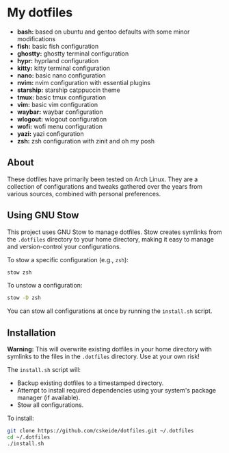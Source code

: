 # My dotfiles

- **bash:** based on ubuntu and gentoo defaults with some minor modifications
- **fish:** basic fish configuration
- **ghostty:** ghostty terminal configuration
- **hypr:** hyprland configuration
- **kitty:** kitty terminal configuration
- **nano:** basic nano configuration
- **nvim:** nvim configuration with essential plugins
- **starship:** starship catppuccin theme
- **tmux:** basic tmux configuration
- **vim:** basic vim configuration
- **waybar:** waybar configuration
- **wlogout:** wlogout configuration
- **wofi:** wofi menu configuration
- **yazi:** yazi configuration
- **zsh:** zsh configuration with zinit and oh my posh

## About

These dotfiles have primarily been tested on Arch Linux. They are a collection of configurations and tweaks gathered over the years from various sources, combined with personal preferences.

## Using GNU Stow

This project uses GNU Stow to manage dotfiles. Stow creates symlinks from the `.dotfiles` directory to your home directory, making it easy to manage and version-control your configurations.

To stow a specific configuration (e.g., `zsh`):

```bash
stow zsh
```

To unstow a configuration:

```bash
stow -D zsh
```

You can stow all configurations at once by running the `install.sh` script.

## Installation

**Warning:** This will overwrite existing dotfiles in your home directory with symlinks to the files in the `.dotfiles` directory. Use at your own risk!

The `install.sh` script will:

- Backup existing dotfiles to a timestamped directory.
- Attempt to install required dependencies using your system's package manager (if available).
- Stow all configurations.

To install:

```bash
git clone https://github.com/cskeide/dotfiles.git ~/.dotfiles
cd ~/.dotfiles
./install.sh
```
